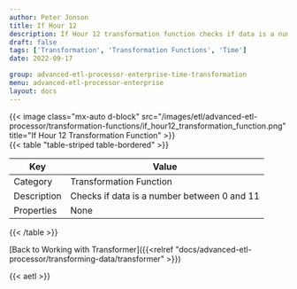```yaml
---
author: Peter Jonson
title: If Hour 12
description: If Hour 12 transformation function checks if data is a number between 0 and 11
draft: false
tags: ['Transformation', 'Transformation Functions', 'Time']
date: 2022-09-17

group: advanced-etl-processor-enterprise-time-transformation
menu: advanced-etl-processor-enterprise
layout: docs
---
```


{{< image class="mx-auto d-block"  src="/images/etl/advanced-etl-processor/transformation-functions/if_hour12_transformation_function.png" title="If Hour 12 Transformation Function" >}}
\
{{< table "table-striped table-bordered" >}}

| Key         | Value                                       |
| ----------- | ------------------------------------------- |
| Category    | Transformation Function                     |
| Description | Checks if data is a number between 0 and 11 |
| Properties  | None                                        |

{{< /table >}}

[Back to Working with Transformer]({{<relref "docs/advanced-etl-processor/transforming-data/transformer" >}})

{{< aetl >}}
